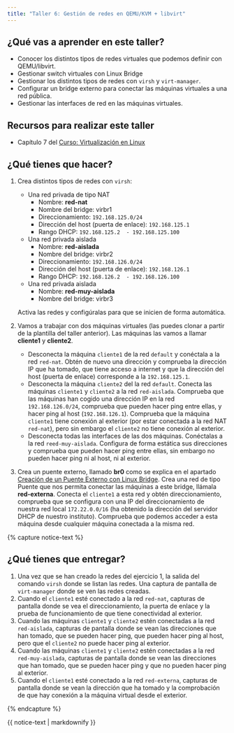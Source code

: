 ```yaml
---
title: "Taller 6: Gestión de redes en QEMU/KVM + libvirt"
---
```


## ¿Qué vas a aprender en este taller?

* Conocer los distintos tipos de redes virtuales que podemos definir con QEMU/libvirt.
* Gestionar switch virtuales con Linux Bridge
* Gestionar los distintos tipos de redes con `virsh` y `virt-manager`.
* Configurar un bridge externo para conectar las máquinas virtuales a una red pública.
* Gestionar las interfaces de red en las máquinas virtuales.

## Recursos para realizar este taller

* Capítulo 7 del [Curso: Virtualización en Linux](https://github.com/josedom24/curso_virtualizacion_linux)

## ¿Qué tienes que hacer?

1. Crea distintos tipos de redes con `virsh`:
	* Una red privada de tipo NAT
		* Nombre: **red-nat**
		* Nombre del bridge: virbr1
		* Direccionamiento: `192.168.125.0/24`
		* Dirección del host (puerta de enlace): `192.168.125.1`
		* Rango DHCP: `192.168.125.2  - 192.168.125.100`
	* Una red privada aislada
		* Nombre: **red-aislada**
		* Nombre del bridge: virbr2
		* Direccionamiento: `192.168.126.0/24`
		* Dirección del host (puerta de enlace): `192.168.126.1`
		* Rango DHCP: `192.168.126.2  - 192.168.126.100`
	* Una red privada aislada
		* Nombre: **red-muy-aislada**
		* Nombre del bridge: virbr3

	Activa las redes y configúralas para que se inicien de forma automática.

2. Vamos a trabajar con dos máquinas virtuales (las puedes clonar a partir de la plantilla del taller anterior). Las máquinas las vamos a llamar **cliente1** y **cliente2**. 
	* Desconecta la máquina `cliente1` de la red `default` y conéctala a la red `red-nat`. Obtén de nuevo una dirección y comprueba la dirección IP que ha tomado, que tiene acceso a internet y que la dirección del host (puerta de enlace) corresponde a la `192.168.125.1`.
	* Desconecta la máquina `cliente2` del la red `default`. Conecta las máquinas `cliente1` y `cliente2` a la red `red-aislada`. Comprueba que las máquinas han cogido una dirección IP en la red `192.168.126.0/24`, comprueba que pueden hacer ping entre ellas, y hacer ping al host (`192.168.126.1`). Comprueba que la máquina `cliente1` tiene conexión al exterior (por estar conectada a la red NAT `red-nat`), pero sin embargo el `cliente2` no tiene conexión al exterior.
	* Desconecta todas las interfaces de las dos máquinas. Conéctalas a la red `reed-muy-aislada`. Configura de forma estática sus direcciones y comprueba que pueden hacer ping entre ellas, sin embargo no pueden hacer ping ni al host, ni al exterior.
3. Crea un puente externo, llamado **br0** como se explica en el apartado [Creación de un Puente Externo con Linux Bridge](https://github.com/josedom24/curso_virtualizacion_linux/blob/main/modulo7/bridge.md). Crea una red de tipo Puente que nos permita conectar las máquinas a este bridge, llámala **red-externa**. Conecta el `cliente1` a esta red y obtén direccionamiento, comprueba que se configura con una IP del direccionamiento de nuestra red local `172.22.0.0/16` (ha obtenido la dirección del servidor DHCP de nuestro instituto). Comprueba que podemos acceder a esta máquina desde cualquier máquina conectada a la misma red.

{% capture notice-text %}
## ¿Qué tienes que entregar?

1. Una vez que se han creado la redes del ejercicio 1, la salida del comando `virsh` donde se listan las redes. Una captura de pantalla de `virt-manager` donde se ven las redes creadas.
2. Cuando el `cliente1` esté conectado a la red `red-nat`, capturas de pantalla donde se vea el direccionamiento, la puerta de enlace y la prueba de funcionamiento de que tiene conectividad al exterior.
3. Cuando las máquinas `cliente1` y `cliente2` estén conectadas a la red `red-aislada`, capturas de pantalla donde se vean las direcciones que han tomado, que se pueden hacer ping, que pueden hacer ping al host, pero que el `cliente2` no puede hacer ping al exterior.
4.  Cuando las máquinas `cliente1` y `cliente2` estén conectadas a la red `red-muy-aislada`, capturas de pantalla donde se vean las direcciones que han tomado, que se pueden hacer ping y que no pueden hacer ping al exterior.
5. Cuando el `cliente1` esté conectado a la red `red-externa`, capturas de pantalla donde se vean la dirección que ha tomado y la comprobación de que hay conexión a la máquina virtual desde el exterior.

{% endcapture %}<div class="notice--info">{{ notice-text | markdownify }}</div>
